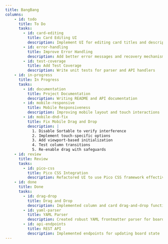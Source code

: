```yaml
---
title: BangBang
columns:
    - id: todo
      title: To Do
      tasks:
        - id: card-editing
          title: Card Editing UI
          description: Implement UI for editing card titles and descriptions
        - id: error-handling
          title: Improve Error Handling
          description: Add better error messages and recovery mechanisms
        - id: test-coverage
          title: Add Test Coverage
          description: Write unit tests for parser and API handlers
    - id: in-progress
      title: In Progress
      tasks:
        - id: documentation
          title: Project Documentation
          description: Writing README and API documentation
        - id: mobile-responsive
          title: Mobile Responsiveness
          description: Improving mobile layout and touch interactions
        - id: mobile-dnd-fix
          title: Fix Mobile Drag and Drop
          description: |
            1. Disable Sortable to verify interference
            2. Implement touch-specific options
            3. Add viewport-based initialization
            4. Test column transitions
            5. Re-enable drag with safeguards
    - id: review
      title: Review
      tasks:
        - id: pico-css
          title: Pico CSS Integration
          description: Refactored UI to use Pico CSS framework effectively
    - id: done
      title: Done
      tasks:
        - id: drag-drop
          title: Drag and Drop
          description: Implemented column and card drag-and-drop functionality
        - id: yaml-parser
          title: YAML Parser
          description: Created robust YAML frontmatter parser for board.md
        - id: api-endpoints
          title: REST API
          description: Implemented endpoints for updating board state
---
```


